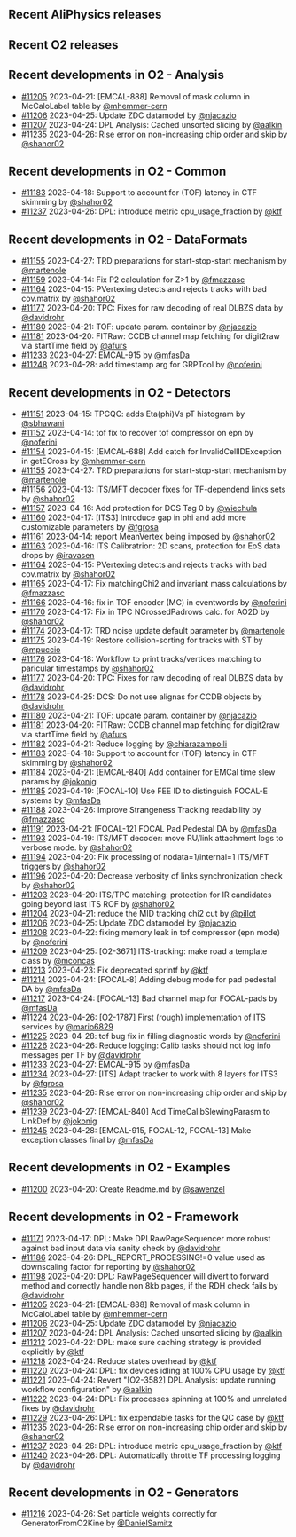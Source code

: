 ## Recent AliPhysics releases
## Recent O2 releases
## Recent developments in O2 - Analysis
- [\#11205](https://github.com/AliceO2Group/AliceO2/pull/11205) 2023-04-21: [EMCAL-888] Removal of mask column in McCaloLabel table by [@mhemmer-cern](https://github.com/mhemmer-cern)
- [\#11206](https://github.com/AliceO2Group/AliceO2/pull/11206) 2023-04-25: Update ZDC datamodel by [@njacazio](https://github.com/njacazio)
- [\#11207](https://github.com/AliceO2Group/AliceO2/pull/11207) 2023-04-24: DPL Analysis: Cached unsorted slicing by [@aalkin](https://github.com/aalkin)
- [\#11235](https://github.com/AliceO2Group/AliceO2/pull/11235) 2023-04-26: Rise error on non-increasing chip order and skip by [@shahor02](https://github.com/shahor02)
## Recent developments in O2 - Common
- [\#11183](https://github.com/AliceO2Group/AliceO2/pull/11183) 2023-04-18: Support to account for (TOF) latency in CTF skimming by [@shahor02](https://github.com/shahor02)
- [\#11237](https://github.com/AliceO2Group/AliceO2/pull/11237) 2023-04-26: DPL: introduce metric cpu_usage_fraction by [@ktf](https://github.com/ktf)
## Recent developments in O2 - DataFormats
- [\#11155](https://github.com/AliceO2Group/AliceO2/pull/11155) 2023-04-27: TRD preparations for start-stop-start mechanism by [@martenole](https://github.com/martenole)
- [\#11159](https://github.com/AliceO2Group/AliceO2/pull/11159) 2023-04-14: Fix P2 calculation for Z>1 by [@fmazzasc](https://github.com/fmazzasc)
- [\#11164](https://github.com/AliceO2Group/AliceO2/pull/11164) 2023-04-15: PVertexing detects and rejects tracks with bad cov.matrix by [@shahor02](https://github.com/shahor02)
- [\#11177](https://github.com/AliceO2Group/AliceO2/pull/11177) 2023-04-20: TPC: Fixes for raw decoding of real DLBZS data by [@davidrohr](https://github.com/davidrohr)
- [\#11180](https://github.com/AliceO2Group/AliceO2/pull/11180) 2023-04-21: TOF: update param. container by [@njacazio](https://github.com/njacazio)
- [\#11181](https://github.com/AliceO2Group/AliceO2/pull/11181) 2023-04-20: FITRaw: CCDB channel map fetching for digit2raw via startTime field by [@afurs](https://github.com/afurs)
- [\#11233](https://github.com/AliceO2Group/AliceO2/pull/11233) 2023-04-27: EMCAL-915 by [@mfasDa](https://github.com/mfasDa)
- [\#11248](https://github.com/AliceO2Group/AliceO2/pull/11248) 2023-04-28: add timestamp arg for GRPTool by [@noferini](https://github.com/noferini)
## Recent developments in O2 - Detectors
- [\#11151](https://github.com/AliceO2Group/AliceO2/pull/11151) 2023-04-15: TPCQC: adds Eta(phi)Vs pT histogram by [@sbhawani](https://github.com/sbhawani)
- [\#11152](https://github.com/AliceO2Group/AliceO2/pull/11152) 2023-04-14: tof fix to recover tof compressor on epn by [@noferini](https://github.com/noferini)
- [\#11154](https://github.com/AliceO2Group/AliceO2/pull/11154) 2023-04-15: [EMCAL-688] Add catch for InvalidCellIDException in getECross by [@mhemmer-cern](https://github.com/mhemmer-cern)
- [\#11155](https://github.com/AliceO2Group/AliceO2/pull/11155) 2023-04-27: TRD preparations for start-stop-start mechanism by [@martenole](https://github.com/martenole)
- [\#11156](https://github.com/AliceO2Group/AliceO2/pull/11156) 2023-04-13: ITS/MFT decoder fixes for TF-dependend links sets by [@shahor02](https://github.com/shahor02)
- [\#11157](https://github.com/AliceO2Group/AliceO2/pull/11157) 2023-04-16: Add protection for DCS Tag 0 by [@wiechula](https://github.com/wiechula)
- [\#11160](https://github.com/AliceO2Group/AliceO2/pull/11160) 2023-04-17: [ITS3] Introduce gap in phi and add more customizable parameters by [@fgrosa](https://github.com/fgrosa)
- [\#11161](https://github.com/AliceO2Group/AliceO2/pull/11161) 2023-04-14: report MeanVertex being imposed by [@shahor02](https://github.com/shahor02)
- [\#11163](https://github.com/AliceO2Group/AliceO2/pull/11163) 2023-04-16: ITS Calibratrion: 2D scans, protection for EoS data drops by [@iravasen](https://github.com/iravasen)
- [\#11164](https://github.com/AliceO2Group/AliceO2/pull/11164) 2023-04-15: PVertexing detects and rejects tracks with bad cov.matrix by [@shahor02](https://github.com/shahor02)
- [\#11165](https://github.com/AliceO2Group/AliceO2/pull/11165) 2023-04-17: Fix matchingChi2 and invariant mass calculations by [@fmazzasc](https://github.com/fmazzasc)
- [\#11166](https://github.com/AliceO2Group/AliceO2/pull/11166) 2023-04-16: fix in TOF encoder (MC) in eventwords by [@noferini](https://github.com/noferini)
- [\#11170](https://github.com/AliceO2Group/AliceO2/pull/11170) 2023-04-17: Fix in TPC NCrossedPadrows calc. for AO2D by [@shahor02](https://github.com/shahor02)
- [\#11174](https://github.com/AliceO2Group/AliceO2/pull/11174) 2023-04-17: TRD noise update default parameter by [@martenole](https://github.com/martenole)
- [\#11175](https://github.com/AliceO2Group/AliceO2/pull/11175) 2023-04-19: Restore collision-sorting for tracks with ST by [@mpuccio](https://github.com/mpuccio)
- [\#11176](https://github.com/AliceO2Group/AliceO2/pull/11176) 2023-04-18: Workflow to print tracks/vertices matching to paricular timestamps by [@shahor02](https://github.com/shahor02)
- [\#11177](https://github.com/AliceO2Group/AliceO2/pull/11177) 2023-04-20: TPC: Fixes for raw decoding of real DLBZS data by [@davidrohr](https://github.com/davidrohr)
- [\#11178](https://github.com/AliceO2Group/AliceO2/pull/11178) 2023-04-25: DCS: Do not use alignas for CCDB objects by [@davidrohr](https://github.com/davidrohr)
- [\#11180](https://github.com/AliceO2Group/AliceO2/pull/11180) 2023-04-21: TOF: update param. container by [@njacazio](https://github.com/njacazio)
- [\#11181](https://github.com/AliceO2Group/AliceO2/pull/11181) 2023-04-20: FITRaw: CCDB channel map fetching for digit2raw via startTime field by [@afurs](https://github.com/afurs)
- [\#11182](https://github.com/AliceO2Group/AliceO2/pull/11182) 2023-04-21: Reduce logging by [@chiarazampolli](https://github.com/chiarazampolli)
- [\#11183](https://github.com/AliceO2Group/AliceO2/pull/11183) 2023-04-18: Support to account for (TOF) latency in CTF skimming by [@shahor02](https://github.com/shahor02)
- [\#11184](https://github.com/AliceO2Group/AliceO2/pull/11184) 2023-04-21: [EMCAL-840] Add container for EMCal time slew params by [@jokonig](https://github.com/jokonig)
- [\#11185](https://github.com/AliceO2Group/AliceO2/pull/11185) 2023-04-19: [FOCAL-10] Use FEE ID to distinguish FOCAL-E systems by [@mfasDa](https://github.com/mfasDa)
- [\#11188](https://github.com/AliceO2Group/AliceO2/pull/11188) 2023-04-26: Improve Strangeness Tracking readability by [@fmazzasc](https://github.com/fmazzasc)
- [\#11191](https://github.com/AliceO2Group/AliceO2/pull/11191) 2023-04-21: [FOCAL-12] FOCAL Pad Pedestal DA by [@mfasDa](https://github.com/mfasDa)
- [\#11193](https://github.com/AliceO2Group/AliceO2/pull/11193) 2023-04-19: ITS/MFT decoder: move RU/link attachment logs to verbose mode. by [@shahor02](https://github.com/shahor02)
- [\#11194](https://github.com/AliceO2Group/AliceO2/pull/11194) 2023-04-20: Fix processing of nodata=1/internal=1 ITS/MFT triggers by [@shahor02](https://github.com/shahor02)
- [\#11196](https://github.com/AliceO2Group/AliceO2/pull/11196) 2023-04-20: Decrease verbosity of links synchronization check by [@shahor02](https://github.com/shahor02)
- [\#11203](https://github.com/AliceO2Group/AliceO2/pull/11203) 2023-04-20: ITS/TPC matching: protection for IR candidates going beyond last ITS ROF by [@shahor02](https://github.com/shahor02)
- [\#11204](https://github.com/AliceO2Group/AliceO2/pull/11204) 2023-04-21: reduce the MID tracking chi2 cut by [@pillot](https://github.com/pillot)
- [\#11206](https://github.com/AliceO2Group/AliceO2/pull/11206) 2023-04-25: Update ZDC datamodel by [@njacazio](https://github.com/njacazio)
- [\#11208](https://github.com/AliceO2Group/AliceO2/pull/11208) 2023-04-22: fixing memory leak in tof compressor (epn mode) by [@noferini](https://github.com/noferini)
- [\#11209](https://github.com/AliceO2Group/AliceO2/pull/11209) 2023-04-25: [O2-3671] ITS-tracking: make road a template class by [@mconcas](https://github.com/mconcas)
- [\#11213](https://github.com/AliceO2Group/AliceO2/pull/11213) 2023-04-23: Fix deprecated sprintf by [@ktf](https://github.com/ktf)
- [\#11214](https://github.com/AliceO2Group/AliceO2/pull/11214) 2023-04-24: [FOCAL-8] Adding debug mode for pad pedestal DA by [@mfasDa](https://github.com/mfasDa)
- [\#11217](https://github.com/AliceO2Group/AliceO2/pull/11217) 2023-04-24: [FOCAL-13] Bad channel map for FOCAL-pads by [@mfasDa](https://github.com/mfasDa)
- [\#11224](https://github.com/AliceO2Group/AliceO2/pull/11224) 2023-04-26: [O2-1787] First (rough) implementation of ITS services by [@mario6829](https://github.com/mario6829)
- [\#11225](https://github.com/AliceO2Group/AliceO2/pull/11225) 2023-04-28: tof bug fix in filling diagnostic words by [@noferini](https://github.com/noferini)
- [\#11226](https://github.com/AliceO2Group/AliceO2/pull/11226) 2023-04-26: Reduce logging: Calib tasks should not log info messages per TF by [@davidrohr](https://github.com/davidrohr)
- [\#11233](https://github.com/AliceO2Group/AliceO2/pull/11233) 2023-04-27: EMCAL-915 by [@mfasDa](https://github.com/mfasDa)
- [\#11234](https://github.com/AliceO2Group/AliceO2/pull/11234) 2023-04-27: [ITS] Adapt tracker to work with 8 layers for ITS3 by [@fgrosa](https://github.com/fgrosa)
- [\#11235](https://github.com/AliceO2Group/AliceO2/pull/11235) 2023-04-26: Rise error on non-increasing chip order and skip by [@shahor02](https://github.com/shahor02)
- [\#11239](https://github.com/AliceO2Group/AliceO2/pull/11239) 2023-04-27: [EMCAL-840] Add TimeCalibSlewingParasm to LinkDef by [@jokonig](https://github.com/jokonig)
- [\#11245](https://github.com/AliceO2Group/AliceO2/pull/11245) 2023-04-28: [EMCAL-915, FOCAL-12, FOCAL-13] Make exception classes final by [@mfasDa](https://github.com/mfasDa)
## Recent developments in O2 - Examples
- [\#11200](https://github.com/AliceO2Group/AliceO2/pull/11200) 2023-04-20: Create Readme.md by [@sawenzel](https://github.com/sawenzel)
## Recent developments in O2 - Framework
- [\#11171](https://github.com/AliceO2Group/AliceO2/pull/11171) 2023-04-17: DPL: Make DPLRawPageSequencer more robust against bad input data via sanity check by [@davidrohr](https://github.com/davidrohr)
- [\#11186](https://github.com/AliceO2Group/AliceO2/pull/11186) 2023-04-26: DPL_REPORT_PROCESSING!=0 value used as downscaling factor for reporting by [@shahor02](https://github.com/shahor02)
- [\#11198](https://github.com/AliceO2Group/AliceO2/pull/11198) 2023-04-20: DPL: RawPageSequencer will divert to forward method and correctly handle non 8kb pages, if the RDH check fails by [@davidrohr](https://github.com/davidrohr)
- [\#11205](https://github.com/AliceO2Group/AliceO2/pull/11205) 2023-04-21: [EMCAL-888] Removal of mask column in McCaloLabel table by [@mhemmer-cern](https://github.com/mhemmer-cern)
- [\#11206](https://github.com/AliceO2Group/AliceO2/pull/11206) 2023-04-25: Update ZDC datamodel by [@njacazio](https://github.com/njacazio)
- [\#11207](https://github.com/AliceO2Group/AliceO2/pull/11207) 2023-04-24: DPL Analysis: Cached unsorted slicing by [@aalkin](https://github.com/aalkin)
- [\#11212](https://github.com/AliceO2Group/AliceO2/pull/11212) 2023-04-22: DPL: make sure caching strategy is provided explicitly by [@ktf](https://github.com/ktf)
- [\#11218](https://github.com/AliceO2Group/AliceO2/pull/11218) 2023-04-24: Reduce states overhead by [@ktf](https://github.com/ktf)
- [\#11220](https://github.com/AliceO2Group/AliceO2/pull/11220) 2023-04-24: DPL: fix devices idling at 100% CPU usage by [@ktf](https://github.com/ktf)
- [\#11221](https://github.com/AliceO2Group/AliceO2/pull/11221) 2023-04-24: Revert "[O2-3582] DPL Analysis: update running workflow configuration" by [@aalkin](https://github.com/aalkin)
- [\#11222](https://github.com/AliceO2Group/AliceO2/pull/11222) 2023-04-24: DPL: Fix processes spinning at 100% and unrelated fixes by [@davidrohr](https://github.com/davidrohr)
- [\#11229](https://github.com/AliceO2Group/AliceO2/pull/11229) 2023-04-26: DPL: fix expendable tasks for the QC case by [@ktf](https://github.com/ktf)
- [\#11235](https://github.com/AliceO2Group/AliceO2/pull/11235) 2023-04-26: Rise error on non-increasing chip order and skip by [@shahor02](https://github.com/shahor02)
- [\#11237](https://github.com/AliceO2Group/AliceO2/pull/11237) 2023-04-26: DPL: introduce metric cpu_usage_fraction by [@ktf](https://github.com/ktf)
- [\#11240](https://github.com/AliceO2Group/AliceO2/pull/11240) 2023-04-26: DPL: Automatically throttle TF processing logging by [@davidrohr](https://github.com/davidrohr)
## Recent developments in O2 - Generators
- [\#11216](https://github.com/AliceO2Group/AliceO2/pull/11216) 2023-04-26: Set particle weights correctly for GeneratorFromO2Kine by [@DanielSamitz](https://github.com/DanielSamitz)
